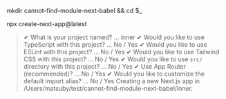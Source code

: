 mkdir cannot-find-module-next-babel && cd $_

npx create-next-app@latest
> ✔ What is your project named? … inner
> ✔ Would you like to use TypeScript with this project? … No / Yes
> ✔ Would you like to use ESLint with this project? … No / Yes
> ✔ Would you like to use Tailwind CSS with this project? … No / Yes
> ✔ Would you like to use `src/` directory with this project? … No / Yes
> ✔ Use App Router (recommended)? … No / Yes
> ✔ Would you like to customize the default import alias? … No / Yes
> Creating a new Next.js app in /Users/matsuby/test/cannot-find-module-next-babel/inner.
